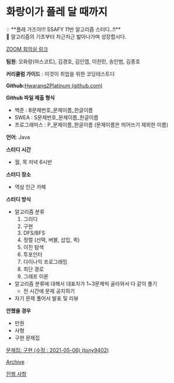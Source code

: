 # 화랑이가 플레 달 때까지

<aside>
💡 **플레 가즈아!!!
SSAFY 11반 알고리즘 스터디..!!**

</aside>

<aside>
👋 알고리즘의 기초부터 차근차근 밟아나가며 성장합시다.

[ZOOM 회의실 링크](https://us06web.zoom.us/j/5323408258?pwd=SmJ2cHBuSVNrZWZMZERDVC9DSVh5QT09)

**팀원**: 오화랑(마스코트), 김경호, 김인엽, 이찬민, 송인범, 김종호

**커리큘럼 가이드** : 이것이 취업을 위한 코딩테스트다

**Github:**[Hwarang2Platinum (github.com)](https://github.com/Hwarang2Platinum)

**Github 파일 제출 형식**
- 백준 : B문제번호_문제이름_한글이름
- SWEA : S문제번호_문제이름_한글이름
- 프로그래머스 : P_문제이름_한글이름
(문제이름은 띄어쓰기 제외한 이름)
 
**언어**: Java

**스터디 시간**

- 월, 목 저녁 6시반

**스터디 장소**

- 역삼 인근 카페

**스터디 방식**

- 알고리즘 분류
    1. 그리디
    2. 구현
    3. DFS/BFS
    4. 정렬 (선택, 버블, 삽입, 퀵)
    5. 이진 탐색
    6. 투포인터
    7. 다이나믹 프로그래밍
    8. 최단 경로
    9. 그래프 이론
- 알고리즘 분류에 대해서 대표자가 1~3문제씩 골라와서 다 같이 풀기
    - 전 시간에 문제 공지하기
- 자기 문제 풀어서 발표 및 리뷰

**안했을 경우**

- 만원
- 사형
- 구현 문제집

[문제집: 구현 (수정 : 2021-05-06) (tony9402)](https://www.acmicpc.net/workbook/view/6783)

</aside>

[Archive](https://www.notion.so/Archive-d71ec5c246814740b4a5012e6ff1bcb2?pvs=21)

[진행 사항](%E1%84%92%E1%85%AA%E1%84%85%E1%85%A1%E1%86%BC%E1%84%8B%E1%85%B5%E1%84%80%E1%85%A1%20%E1%84%91%E1%85%B3%E1%86%AF%E1%84%85%E1%85%A6%20%E1%84%83%E1%85%A1%E1%86%AF%20%E1%84%84%E1%85%A2%E1%84%81%E1%85%A1%E1%84%8C%E1%85%B5%20d1148674089a4e579384a1a20d459110/%E1%84%8C%E1%85%B5%E1%86%AB%E1%84%92%E1%85%A2%E1%86%BC%20%E1%84%89%E1%85%A1%E1%84%92%E1%85%A1%E1%86%BC%20c3d1b2df922a4ec98bdb962df83ad6c7.csv)
